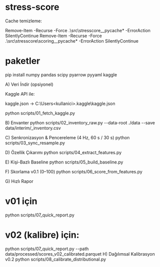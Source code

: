 # stress-score
Cache temizleme:

Remove-Item -Recurse -Force .\src\stresscore\__pycache\* -ErrorAction SilentlyContinue
Remove-Item -Recurse -Force .\src\stresscore\scoring\__pycache\* -ErrorAction SilentlyContinue

# paketler
pip install numpy pandas scipy pyarrow pyyaml kaggle

A) Veri İndir (opsiyonel)

Kaggle API ile:

kaggle.json → C:\Users\<kullanici>\.kaggle\kaggle.json

python scripts/01_fetch_kaggle.py

B) Envanter
python scripts/02_inventory_raw.py --data-root ./data --save data/interim/_inventory.csv

C) Senkronizasyon & Pencereleme (4 Hz, 60 s / 30 s)
python scripts/03_sync_resample.py

D) Özellik Çıkarımı
python scripts/04_extract_features.py

E) Kişi-Bazlı Baseline
python scripts/05_build_baseline.py

F) Skorlama v0.1 (0–100)
python scripts/06_score_from_features.py

G) Hızlı Rapor
# v01 için
python scripts/07_quick_report.py
# v02 (kalibre) için:
python scripts/07_quick_report.py --path data/processed/scores_v02_calibrated.parquet
H) Dağılımsal Kalibrasyon v0.2
python scripts/08_calibrate_distributional.py